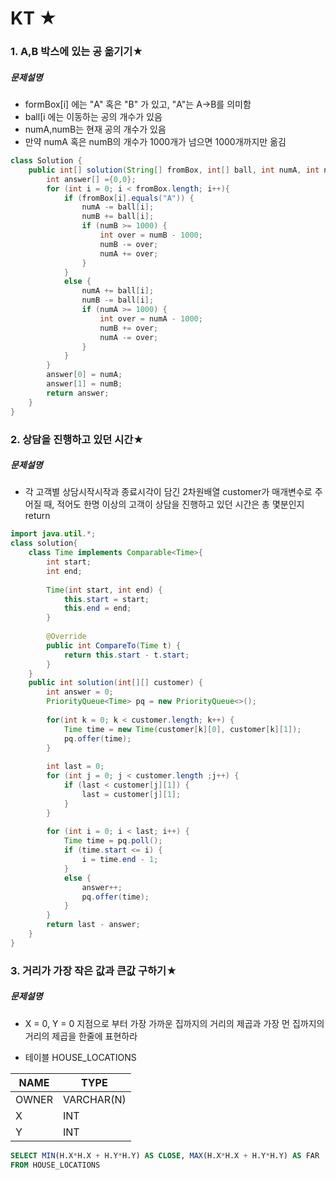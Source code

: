 # KT ★

### 1. A,B 박스에 있는 공 옮기기★

##### 문제설명

- formBox[i] 에는 "A" 혹은 "B" 가 있고, "A"는 A->B를 의미함
- ball[i 에는 이동하는 공의 개수가 있음
- numA,numB는 현재 공의 개수가 있음
- 만약 numA 혹은 numB의 개수가 1000개가 넘으면 1000개까지만 옮김



~~~java
class Solution {
    public int[] solution(String[] fromBox, int[] ball, int numA, int numB){
        int answer[] ={0,0};
        for (int i = 0; i < fromBox.length; i++){
            if (fromBox[i].equals("A")) {
                numA -= ball[i];
                numB += ball[i];
                if (numB >= 1000) {
                    int over = numB - 1000;
                    numB -= over;
                    numA += over;
                }    
            }
            else {
                numA += ball[i];
                numB -= ball[i];
                if (numA >= 1000) {
                    int over = numA - 1000;
                    numB += over;
                    numA -= over;
                }
            }
        }
        answer[0] = numA;
        answer[1] = numB;
        return answer;
    }
}
~~~



### 2. 상담을 진행하고 있던 시간★

##### 문제설명

- 각 고객별 상담시작시작과 종료시각이 담긴 2차원배열 customer가 매개변수로 주어질 때, 적어도 한명 이상의 고객이 상담을 진행하고 있던 시간은 총 몇분인지 return

~~~java
import java.util.*;
class solution{
    class Time implements Comparable<Time>{
        int start;
        int end;
        
        Time(int start, int end) {
            this.start = start;
            this.end = end;
        }
        
        @Override
        public int CompareTo(Time t) {
            return this.start - t.start;
        }
    }
    public int solution(int[][] customer) {
        int answer = 0;
        PriorityQueue<Time> pq = new PriorityQueue<>();
        
        for(int k = 0; k < customer.length; k++) {
            Time time = new Time(customer[k][0], customer[k][1]);
            pq.offer(time);
        }
        
        int last = 0;
        for (int j = 0; j < customer.length ;j++) {
            if (last < customer[j][1]) {
                last = customer[j][1];
            }
        }
        
        for (int i = 0; i < last; i++) {
            Time time = pq.poll();
            if (time.start <= i) {
                i = time.end - 1;
            }
            else {
                answer++;
                pq.offer(time);
            }
        }
        return last - answer;
    }
}
~~~



### 3. 거리가 가장 작은 값과 큰값 구하기★

##### 문제설명

- X = 0, Y = 0 지점으로 부터 가장 가까운 집까지의 거리의 제곱과 가장 먼 집까지의 거리의 제곱을 한줄에 표현하라



- 테이블 HOUSE_LOCATIONS

| NAME  | TYPE       |
| ----- | ---------- |
| OWNER | VARCHAR(N) |
| X     | INT        |
| Y     | INT        |



~~~sql
SELECT MIN(H.X*H.X + H.Y*H.Y) AS CLOSE, MAX(H.X*H.X + H.Y*H.Y) AS FAR
FROM HOUSE_LOCATIONS
~~~

